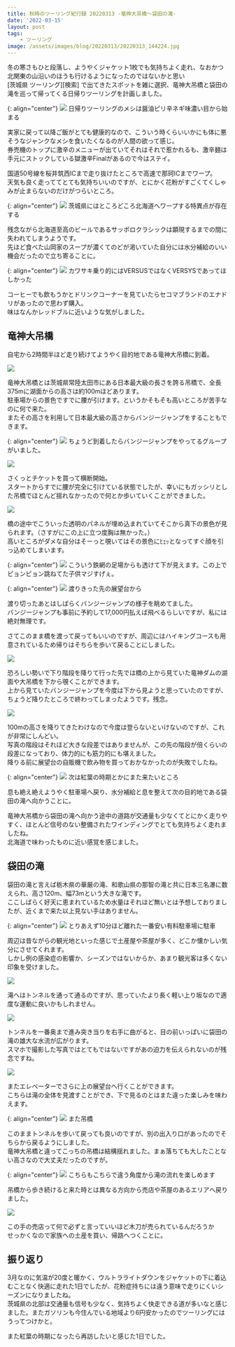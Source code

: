 ```yaml
---
title: 秋時のツーリング紀行録 20220313 -竜神大吊橋～袋田の滝-
date: '2022-03-15'
layout: post
tags:
    - ツーリング
image: /assets/images/blog/20220313/20220313_144224.jpg
---
```


冬の寒さもひと段落し、ようやくジャケット1枚でも気持ちよく走れ、なおかつ北関東の山沿いのほうも行けるようになったのではないかと思い  
[茨城県 ツーリング][検索] で出てきたスポットを雑に選択、竜神大吊橋と袋田の滝を巡って帰ってくる日帰りツーリングを計画しました。
<!--more-->

{: align="center"}
![](/assets/images/blog/20220313/20220313_112352.jpg)
日帰りツーリングのメシは醤油ピリ辛ネギ味濃い目から始まる

実家に戻って以降ご飯がとても健康的なので、こういう時くらいいかにも体に悪そうなジャンクなメシを食いたくなるのが人間の欲って感じ。  
券売機のトップに激辛のメニューが出ていてそれはそれで惹かれるも、激辛麺は手元にストックしている獄激辛Finalがあるので今はステイ。

国道50号線を桜井筑西ICまで走り抜けたところで高速で那珂ICまでワープ。  
天気も良く走っててとても気持ちいいのですが、とにかく花粉がすごくてくしゃみが止まらないのだけがつらいところ。

{: align="center"}
![](/assets/images/blog/20220313/20220313_130921.jpg)
茨城県にはところどころ北海道へワープする特異点が存在する

残念ながら北海道至高のビールであるサッポロクラシックは顕現するまでの間に失われてしまうようです。  
先ほど食べた山岡家のスープが濃くてのどが渇いていた自分には水分補給のいい機会だったので立ち寄ることに。

{: align="center"}
![](/assets/images/blog/20220313/20220313_131544.jpg)
カワサキ乗り的にはVERSUSではなくVERSYSであってほしかった

コーヒーでも飲もうかとドリンクコーナーを見ていたらセコマブランドのエナドリがあったので思わず購入。  
味はなんかレッドブルに近いような気がしました。

## 竜神大吊橋
自宅から2時間半ほど走り続けてようやく目的地である竜神大吊橋に到着。  

![](/assets/images/blog/20220313/20220313_133622.jpg)

竜神大吊橋とは茨城県常陸太田市にある日本最大級の長さを誇る吊橋で、全長375mに湖面からの高さは約100mほどあります。  
駐車場からの景色ですでに腰が引けます。というかそもそも高いところが苦手なのに何で来た。  
またその高さを利用して日本最大級の高さからバンジージャンプをすることもできます。

{: align="center"}
![](/assets/images/blog/20220313/20220313_133817.jpg)
ちょうど到着したらバンジージャンプをやってるグループがいました。

![](/assets/images/blog/20220313/20220313_134135.jpg)

さくっとチケットを買って横断開始。  
スタートからすでに腰が完全に引けている状態でしたが、幸いにもガッシリとした吊橋でほとんど揺れなかったので何とか歩いていくことができました。

![](/assets/images/blog/20220313/20220313_134445.jpg)

橋の途中でこういった透明のパネルが埋め込まれていてそこから真下の景色が見られます。（さすがにこの上に立つ度胸は無かった。）  
高いところがダメな自分はそーっと覗いてはその景色にﾋｪｯとなってすぐ顔を引っ込めてしまいます。

{: align="center"}
![](/assets/images/blog/20220313/20220313_134429.jpg)
こういう鉄網の足場からも透けて下が見えます。この上でピョンピョン跳ねてた子供マジすげぇ。

{: align="center"}
![](/assets/images/blog/20220313/20220313_135454.jpg)
渡りきった先の展望台から

渡り切ったあとはしばらくバンジージャンプの様子を眺めてました。  
バンジージャンプも事前に予約して17,000円払えば飛べるらしいですが、私には絶対無理です。  

さてこのまま橋を渡って戻ってもいいのですが、周辺にはハイキングコースも用意されているため帰りはそちらを歩いて戻ることにしました。  

![](/assets/images/blog/20220313/20220313_141610.jpg)

恐ろしい勢いで下り階段を降りて行った先では橋の上から見ていた竜神ダムの湖面や大吊橋を下から覗くことができます。  
上から見ていたバンジージャンプを今度は下から見ようと思っていたのですが、ちょうど降りたところで終わってしまったようです。残念。

![](/assets/images/blog/20220313/20220313_142055.jpg)

100mの高さを降りてきたわけなので今度は登らないといけないのですが、これが非常にしんどい。  
写真の階段はそれほど大きな段差ではありませんが、この先の階段が倍くらいの段差になっており、体力的にも筋力的にも堪えました。  
降りる前に展望台の自販機で飲み物を買っておかなかったのが失敗でしたね。

{: align="center"}
![](/assets/images/blog/20220313/20220313_144224.jpg)
次は紅葉の時期とかにまた来たいところ

息も絶え絶えようやく駐車場へ戻り、水分補給と息を整えて次の目的地である袋田の滝へ向かうことに。  

竜神大吊橋から袋田の滝へ向かう途中の道路が交通量も少なくてとにかく走りやすく、ほとんど信号のない整備されたワインディングでとても気持ちよく走れましたね。  
北海道で味わったものに近い感覚を感じました。  

## 袋田の滝
袋田の滝と言えば栃木県の華厳の滝、和歌山県の那智の滝と共に日本三名瀑に数えられ、高さ120m、幅73mという大きな滝です。  
ここしばらく好天に恵まれているため水量はそれほど無いとは予想しておりましたが、近くまで来た以上見ない手はありません。

{: align="center"}
![](/assets/images/blog/20220313/20220313_150724.jpg)
とりあえず10分ほど離れた一番安い有料駐車場に駐車

周辺は昔ながらの観光地といった感じで土産屋や茶屋が多く、どこか懐かしい気分にさせてくれます。  
しかし例の感染症の影響か、シーズンではないからか、あまり観光客は多くない印象を受けました。  

![](/assets/images/blog/20220313/20220313_151749.jpg)

滝へはトンネルを通って通るのですが、思っていたより長く軽い上り坂なので適度な運動に良いかもしれません。

![](/assets/images/blog/20220313/20220313_152742.jpg)

トンネルを一番奥まで進み突き当りを右手に曲がると、目の前いっぱいに袋田の滝の雄大な水流が広がります。  
スマホで撮影した写真ではとてもではないですがあの迫力を伝えられないのが残念ですね。

![](/assets/images/blog/20220313/20220313_152320.jpg)

またエレベーターでさらに上の展望台へ行くことができます。  
こちらは滝の全体を見渡すことができ、下で見るのとはまた違った楽しみを味わえます。  

{: align="center"}
![](/assets/images/blog/20220313/20220313_153040.jpg)
また吊橋

このままトンネルを歩いて戻っても良いのですが、別の出入り口があったのでそちらから戻るようにしました。  
竜神大吊橋と違ってこっちの吊橋は結構揺れました。まぁ落ちても大したことない高さなので大丈夫だったのですが。

{: align="center"}
![](/assets/images/blog/20220313/20220313_153021.jpg)
こちらもこちらで違う角度から滝の流れを楽しめます

吊橋から歩き続けると来た時とは異なる方向から売店や茶屋のあるエリアへ戻りました。

![](/assets/images/blog/20220313/20220313_153634.jpg)

この手の売店って何で必ずと言っていいほど木刀が売られているんだろうか  
せっかくなので家族への土産を買い、帰路へつくことに。

## 振り返り
3月なのに気温が20度と暖かく、ウルトラライトダウンをジャケットの下に着込むことなく快適に走れた1日でしたが、花粉症持ちには違う意味で走りにくいシーズンになりましたね。  
茨城県の北部は交通量も信号も少なく、気持ちよく快走できる道が多いなと感じました。またガソリンも今住んでいる地域より6円安かったのでツーリングにはうってつけかと。

また紅葉の時期になったら再訪したいと感じた1日でした。
